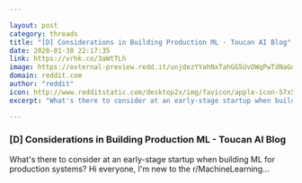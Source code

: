 ```yaml
---

layout: post
category: threads
title: "[D] Considerations in Building Production ML - Toucan AI Blog"
date: 2020-01-30 22:17:35
link: https://vrhk.co/3aWtTLh
image: https://external-preview.redd.it/unjdezYYahNxTahGG5UvOWqPwTdNaGq3mKrDALGRDa0.jpg?width=1200&height=628.272251309&auto=webp&s=53e68a8c6cbdf0e41a8814799598b3086e0a5530
domain: reddit.com
author: "reddit"
icon: http://www.redditstatic.com/desktop2x/img/favicon/apple-icon-57x57.png
excerpt: "What's there to consider at an early-stage startup when building ML for production systems? Hi everyone, I'm new to the r/MachineLearning..."

---
```


### [D] Considerations in Building Production ML - Toucan AI Blog

What's there to consider at an early-stage startup when building ML for production systems? Hi everyone, I'm new to the r/MachineLearning...